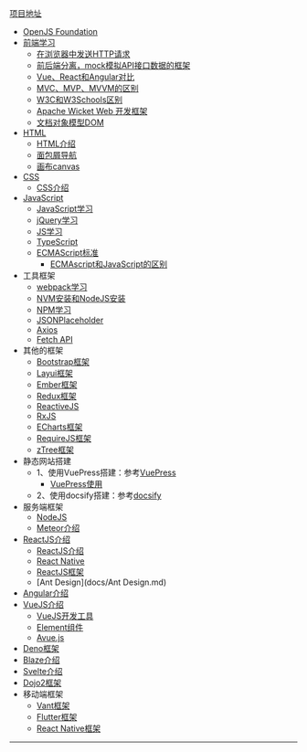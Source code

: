 [项目地址](https://github.com/youngzil/quickstart-front)


- [OpenJS Foundation](docs/OpenJS%20Foundation.md)
- [前端学习](docs/前端学习.md)
    - [在浏览器中发送HTTP请求](docs/前端学习.md#在浏览器中发送HTTP请求)
    - [前后端分离，mock模拟API接口数据的框架](docs/前端学习.md#前后端分离，mock模拟API接口数据的框架)
    - [Vue、React和Angular对比](docs/前端学习.md#Vue、React和Angular对比)
    - [MVC、MVP、MVVM的区别](docs/MVC、MVP、MVVM的区别.md)
    - [W3C和W3Schools区别](docs/W3C和W3Schools.md)
    - [Apache Wicket Web 开发框架](docs/前端学习.md#Apache-Wicket-Web-开发框架)
    - [文档对象模型DOM](docs/前端学习.md#文档对象模型DOM)
- [HTML](docs/HTML/HTML学习.md)
    - [HTML介绍](docs/HTML/HTML学习.md#HTML介绍)
    - [面包屑导航](docs/HTML/HTML学习.md#面包屑导航)
    - [画布canvas](docs/HTML/画布canvas.md)
- [CSS](docs/CSS/CSS学习.md)
    - [CSS介绍](docs/CSS/CSS学习.md#CSS介绍)
- [JavaScript](docs/JavaScript)
    - [JavaScript学习](quickstart-javascript/README.md)
    - [jQuery学习](docs/JavaScript/jQuery学习.md)
    - [JS学习](docs/JavaScript/JS学习.md)
    - [TypeScript](docs/TypeScript.md)
    - [ECMAScript标准](docs/前端学习.md#ECMAScript标准)
        - [ECMAscript和JavaScript的区别](docs/前端学习.md#ECMAscript和JavaScript的区别)
- 工具框架
    - [webpack学习](docs/webpack学习.md)
    - [NVM安装和NodeJS安装](docs/NodeJS.md#NVM安装和NodeJS安装)
    - [NPM学习](docs/NodeJS.md#NVM、NodeJS、NPM介绍)
    - [JSONPlaceholder](docs/Tools.md#JSONPlaceholder)
    - [Axios](docs/Tools.md#Axios)
    - [Fetch API](docs/Tools.md#Fetch-API)
- 其他的框架
    - [Bootstrap框架](quickstart-bootstrap/README.md)
    - [Layui框架](quickstart-layui/README.md)
    - [Ember框架](docs/Ember.md)
    - [Redux框架](docs/Redux框架.md)
    - [ReactiveJS](docs/ReactiveJS.md)
    - [RxJS](docs/RxJS.md)
    - [ECharts框架](quickstart-echarts/README.md)
    - [RequireJS框架](quickstart-requirejs/README.md)
    - [zTree框架](quickstart-ztree/README.md)
- 静态网站搭建
    - 1、使用VuePress搭建：参考[VuePress](docs/VuePress.md)
        - [VuePress使用](quickstart-vuepress/README.md)
    - 2、使用docsify搭建：参考[docsify](docs/docsify.md)
- 服务端框架
    - [NodeJS](docs/NodeJS.md)
    - [Meteor介绍](docs/Meteor.md)
- [ReactJS介绍](docs/React.md)
    - [ReactJS介绍](docs/React.md#ReactJS介绍)
    - [React Native](docs/React.md#React-Native)
    - [ReactJS框架](docs/React.md#ReactJS框架)
    - [Ant Design](docs/Ant Design.md)
- [Angular介绍](quickstart-angular/README.md)
- [VueJS介绍](quickstart-vuejs/README.md)
    - [VueJS开发工具](quickstart-vuejs/README.md#Vue-CLI)
    - [Element组件](docs/Element.md)
    - [Avue.js](docs/Avue.js.md)
- [Deno框架](docs/Deno.md)
- [Blaze介绍](docs/Blaze.md)
- [Svelte介绍](docs/Svelte.md)
- [Dojo2框架](docs/Dojo2.md)
- 移动端框架
    - [Vant框架](docs/Vant.md)
    - [Flutter框架](docs/Flutter.md)
    - [React Native框架](docs/React.md#React-Native)





---------------------------------------------------------------------------------------------------------------------

